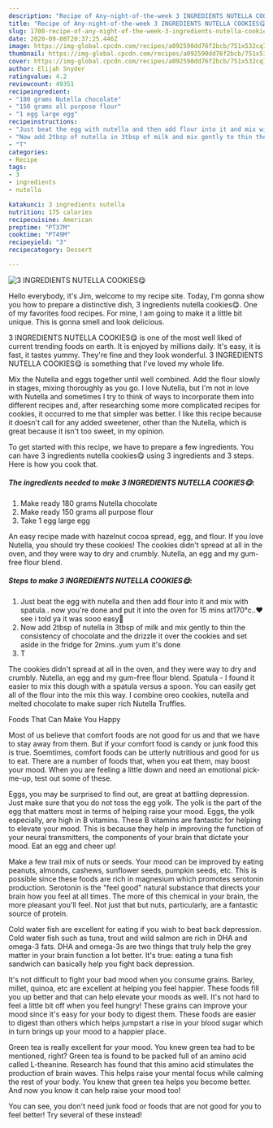 ```yaml
---
description: "Recipe of Any-night-of-the-week 3 INGREDIENTS NUTELLA COOKIES😋"
title: "Recipe of Any-night-of-the-week 3 INGREDIENTS NUTELLA COOKIES😋"
slug: 1700-recipe-of-any-night-of-the-week-3-ingredients-nutella-cookies
date: 2020-09-08T20:37:25.446Z
image: https://img-global.cpcdn.com/recipes/a092590dd76f2bcb/751x532cq70/3-ingredients-nutella-cookies😋-recipe-main-photo.jpg
thumbnail: https://img-global.cpcdn.com/recipes/a092590dd76f2bcb/751x532cq70/3-ingredients-nutella-cookies😋-recipe-main-photo.jpg
cover: https://img-global.cpcdn.com/recipes/a092590dd76f2bcb/751x532cq70/3-ingredients-nutella-cookies😋-recipe-main-photo.jpg
author: Elijah Snyder
ratingvalue: 4.2
reviewcount: 49351
recipeingredient:
- "180 grams Nutella chocolate"
- "150 grams all purpose flour"
- "1 egg large egg"
recipeinstructions:
- "Just beat the egg with nutella and then add flour into it and mix with spatula.. now you&#39;re done and put it into the oven for 15 mins at170°c..❤️ see i told ya it was sooo easy🤩"
- "Now add 2tbsp of nutella in 3tbsp of milk and mix gently to thin the consistency of chocolate and the drizzle it over the cookies and set aside in the fridge for 2mins..yum yum it&#39;s done"
- "T"
categories:
- Recipe
tags:
- 3
- ingredients
- nutella

katakunci: 3 ingredients nutella 
nutrition: 175 calories
recipecuisine: American
preptime: "PT37M"
cooktime: "PT49M"
recipeyield: "3"
recipecategory: Dessert

---
```



![3 INGREDIENTS NUTELLA COOKIES😋](https://img-global.cpcdn.com/recipes/a092590dd76f2bcb/751x532cq70/3-ingredients-nutella-cookies😋-recipe-main-photo.jpg)

Hello everybody, it's Jim, welcome to my recipe site. Today, I'm gonna show you how to prepare a distinctive dish, 3 ingredients nutella cookies😋. One of my favorites food recipes. For mine, I am going to make it a little bit unique. This is gonna smell and look delicious.

3 INGREDIENTS NUTELLA COOKIES😋 is one of the most well liked of current trending foods on earth. It is enjoyed by millions daily. It's easy, it is fast, it tastes yummy. They're fine and they look wonderful. 3 INGREDIENTS NUTELLA COOKIES😋 is something that I've loved my whole life.

Mix the Nutella and eggs together until well combined. Add the flour slowly in stages, mixing thoroughly as you go. I love Nutella, but I&#39;m not in love with Nutella and sometimes I try to think of ways to incorporate them into different recipes and, after researching some more complicated recipes for cookies, it occurred to me that simpler was better. I like this recipe because it doesn&#39;t call for any added sweetener, other than the Nutella, which is great because it isn&#39;t too sweet, in my opinion.


To get started with this recipe, we have to prepare a few ingredients. You can have 3 ingredients nutella cookies😋 using 3 ingredients and 3 steps. Here is how you cook that.

<!--inarticleads1-->

##### The ingredients needed to make 3 INGREDIENTS NUTELLA COOKIES😋:

1. Make ready 180 grams Nutella chocolate
1. Make ready 150 grams all purpose flour
1. Take 1 egg large egg


An easy recipe made with hazelnut cocoa spread, egg, and flour. If you love Nutella, you should try these cookies! The cookies didn&#39;t spread at all in the oven, and they were way to dry and crumbly. Nutella, an egg and my gum-free flour blend. 

<!--inarticleads2-->

##### Steps to make 3 INGREDIENTS NUTELLA COOKIES😋:

1. Just beat the egg with nutella and then add flour into it and mix with spatula.. now you&#39;re done and put it into the oven for 15 mins at170°c..❤️ see i told ya it was sooo easy🤩
1. Now add 2tbsp of nutella in 3tbsp of milk and mix gently to thin the consistency of chocolate and the drizzle it over the cookies and set aside in the fridge for 2mins..yum yum it&#39;s done
1. T


The cookies didn&#39;t spread at all in the oven, and they were way to dry and crumbly. Nutella, an egg and my gum-free flour blend. Spatula - I found it easier to mix this dough with a spatula versus a spoon. You can easily get all of the flour into the mix this way. I combine oreo cookies, nutella and melted chocolate to make super rich Nutella Truffles. 

Foods That Can Make You Happy


Most of us believe that comfort foods are not good for us and that we have to stay away from them. But if your comfort food is candy or junk food this is true. Soemtimes, comfort foods can be utterly nutritious and good for us to eat. There are a number of foods that, when you eat them, may boost your mood. When you are feeling a little down and need an emotional pick-me-up, test out some of these.

Eggs, you may be surprised to find out, are great at battling depression. Just make sure that you do not toss the egg yolk. The yolk is the part of the egg that matters most in terms of helping raise your mood. Eggs, the yolk especially, are high in B vitamins. These B vitamins are fantastic for helping to elevate your mood. This is because they help in improving the function of your neural transmitters, the components of your brain that dictate your mood. Eat an egg and cheer up!

Make a few trail mix of nuts or seeds. Your mood can be improved by eating peanuts, almonds, cashews, sunflower seeds, pumpkin seeds, etc. This is possible since these foods are rich in magnesium which promotes serotonin production. Serotonin is the "feel good" natural substance that directs your brain how you feel at all times. The more of this chemical in your brain, the more pleasant you'll feel. Not just that but nuts, particularly, are a fantastic source of protein.

Cold water fish are excellent for eating if you wish to beat back depression. Cold water fish such as tuna, trout and wild salmon are rich in DHA and omega-3 fats. DHA and omega-3s are two things that truly help the grey matter in your brain function a lot better. It's true: eating a tuna fish sandwich can basically help you fight back depression. 

It's not difficult to fight your bad mood when you consume grains. Barley, millet, quinoa, etc are excellent at helping you feel happier. These foods fill you up better and that can help elevate your moods as well. It's not hard to feel a little bit off when you feel hungry! These grains can improve your mood since it's easy for your body to digest them. These foods are easier to digest than others which helps jumpstart a rise in your blood sugar which in turn brings up your mood to a happier place.

Green tea is really excellent for your mood. You knew green tea had to be mentioned, right? Green tea is found to be packed full of an amino acid called L-theanine. Research has found that this amino acid stimulates the production of brain waves. This helps raise your mental focus while calming the rest of your body. You knew that green tea helps you become better. And now you know it can help raise your mood too!

You can see, you don't need junk food or foods that are not good for you to feel better! Try several of these instead!

